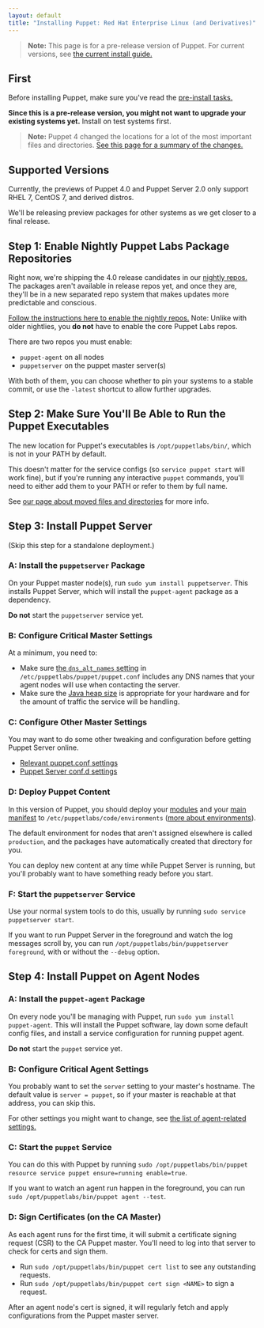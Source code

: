 ```yaml
---
layout: default
title: "Installing Puppet: Red Hat Enterprise Linux (and Derivatives)"
---
```


[nightly_yum]: /guides/puppetlabs_package_repositories.html#enabling-nightly-repos-on-yum-based-systems
[nightly]: /guides/puppetlabs_package_repositories.html#using-the-nightly-repos
[master_settings]: /puppet/latest/reference/config_important_settings.html#settings-for-puppet-master-servers
[agent_settings]: /puppet/latest/reference/config_important_settings.html#settings-for-agents-all-nodes
[current_install]: /guides/install_puppet/pre_install.html
[where]: ./whered_it_go.html
[dns_alt_names]: /references/latest/configuration.html#dnsaltnames
[server_heap]: /puppetserver/latest/install_from_packages.html#memory-allocation
[puppetserver_confd]: /puppetserver/latest/configuration.html
[modules]: /puppet/latest/reference/modules_fundamentals.html
[main manifest]: /puppet/latest/reference/dirs_manifest.html
[environments]: /puppet/latest/reference/environments.html


> **Note:** This page is for a pre-release version of Puppet. For current versions, see [the current install guide.][current_install]

First
-----

Before installing Puppet, make sure you've read the [pre-install tasks.](./install_pre.html)

**Since this is a pre-release version, you might not want to upgrade your existing systems yet.** Install on test systems first.

> **Note:** Puppet 4 changed the locations for a lot of the most important files and directories. [See this page for a summary of the changes.][where]


Supported Versions
-----

Currently, the previews of Puppet 4.0 and Puppet Server 2.0 only support RHEL 7, CentOS 7, and derived distros.

We'll be releasing preview packages for other systems as we get closer to a final release.


Step 1: Enable Nightly Puppet Labs Package Repositories
-----

Right now, we're shipping the 4.0 release candidates in our [nightly repos.][nightly] The packages aren't available in release repos yet, and once they are, they'll be in a new separated repo system that makes updates more predictable and conscious.

[Follow the instructions here to enable the nightly repos.][nightly_yum] Note: Unlike with older nightlies, you **do not** have to enable the core Puppet Labs repos.

There are two repos you must enable:

* `puppet-agent` on all nodes
* `puppetserver` on the puppet master server(s)

With both of them, you can choose whether to pin your systems to a stable commit, or use the `-latest` shortcut to allow further upgrades.

Step 2: Make Sure You'll Be Able to Run the Puppet Executables
-----

The new location for Puppet's executables is `/opt/puppetlabs/bin/`, which is not in your PATH by default.

This doesn't matter for the service configs (so `service puppet start` will work fine), but if you're running any interactive `puppet` commands, you'll need to either add them to your PATH or refer to them by full name.

See [our page about moved files and directories][where] for more info.

Step 3: Install Puppet Server
-----

(Skip this step for a standalone deployment.)

### A: Install the `puppetserver` Package

On your Puppet master node(s), run `sudo yum install puppetserver`. This installs Puppet Server, which will install the `puppet-agent` package as a dependency.

**Do not** start the `puppetserver` service yet.

### B: Configure Critical Master Settings

At a minimum, you need to:

* Make sure [the `dns_alt_names` setting][dns_alt_names] in `/etc/puppetlabs/puppet/puppet.conf` includes any DNS names that your agent nodes will use when contacting the server.
* Make sure the [Java heap size][server_heap] is appropriate for your hardware and for the amount of traffic the service will be handling.

### C: Configure Other Master Settings


You may want to do some other tweaking and configuration before getting Puppet Server online.

* [Relevant puppet.conf settings][master_settings]
* [Puppet Server conf.d settings][puppetserver_confd]

### D: Deploy Puppet Content

In this version of Puppet, you should deploy your [modules][] and your [main manifest][] to `/etc/puppetlabs/code/environments` ([more about environments][environments]).

The default environment for nodes that aren't assigned elsewhere is called `production`, and the packages have automatically created that directory for you.

You can deploy new content at any time while Puppet Server is running, but you'll probably want to have something ready before you start.

### F: Start the `puppetserver` Service

Use your normal system tools to do this, usually by running `sudo service puppetserver start`.

If you want to run Puppet Server in the foreground and watch the log messages scroll by, you can run `/opt/puppetlabs/bin/puppetserver foreground`, with or without the `--debug` option.


Step 4: Install Puppet on Agent Nodes
-----

### A: Install the `puppet-agent` Package

On every node you'll be managing with Puppet, run `sudo yum install puppet-agent`. This will install the Puppet software, lay down some default config files, and install a service configuration for running puppet agent.

**Do not** start the `puppet` service yet.

### B: Configure Critical Agent Settings

You probably want to set the `server` setting to your master's hostname. The default value is `server = puppet`, so if your master is reachable at that address, you can skip this.

For other settings you might want to change, see [the list of agent-related settings.][agent_settings]

### C: Start the `puppet` Service

You can do this with Puppet by running `sudo /opt/puppetlabs/bin/puppet resource service puppet ensure=running enable=true`.

If you want to watch an agent run happen in the foreground, you can run `sudo /opt/puppetlabs/bin/puppet agent --test`.

### D: Sign Certificates (on the CA Master)

As each agent runs for the first time, it will submit a certificate signing request (CSR) to the CA Puppet master. You'll need to log into that server to check for certs and sign them.

* Run `sudo /opt/puppetlabs/bin/puppet cert list` to see any outstanding requests.
* Run `sudo /opt/puppetlabs/bin/puppet cert sign <NAME>` to sign a request.

After an agent node's cert is signed, it will regularly fetch and apply configurations from the Puppet master server.
